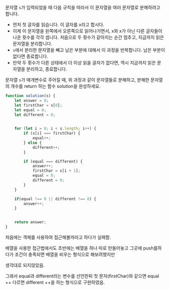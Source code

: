 
문자열 `s`가 입력되었을 때 다음 규칙을 따라서 이 문자열을 여러 문자열로 분해하려고 합니다.

- 먼저 첫 글자를 읽습니다. 이 글자를 x라고 합시다.
- 이제 이 문자열을 왼쪽에서 오른쪽으로 읽어나가면서, x와 x가 아닌 다른 글자들이 나온 횟수를 각각 셉니다. 처음으로 두 횟수가 같아지는 순간 멈추고, 지금까지 읽은 문자열을 분리합니다.
- `s`에서 분리한 문자열을 빼고 남은 부분에 대해서 이 과정을 반복합니다. 남은 부분이 없다면 종료합니다.
- 만약 두 횟수가 다른 상태에서 더 이상 읽을 글자가 없다면, 역시 지금까지 읽은 문자열을 분리하고, 종료합니다.

문자열 `s`가 매개변수로 주어질 때, 위 과정과 같이 문자열들로 분해하고, 분해한 문자열의 개수를 return 하는 함수 solution을 완성하세요.



```js
function solution(s) {
    let answer = 0;
    let firstChar = s[0];
    let equal = 0;
    let different = 0;
   

    for (let i = 0; i < s.length; i++) {
        if (s[i] === firstChar) {
            equal++;
        } else {
            different++;
        }

        if (equal === different) {
            answer++;
            firstChar = s[i + 1];
            equal = 0;
            different = 0;
        }
    }

    if(equal !== 0 || different !== 0) {
        answer++;
    }
   

    return answer;
}
```

처음에는 객체를 사용하여 접근해볼까라고 하다가 실패함.

배열을 사용한 접근법에서도 초반에는 배열을 하나 따로 만들어놓고 그곳에 push를하다가 조건이 충족되면 배열을 비우는 형식으로 해보려했지만

생각대로 되지않았음.

그래서 equal과 different라는 변수를 선언한뒤 첫 문자(firstChar)와 같으면 equal ++ 다르면 different ++을 하는 형식으로 구현하였음.